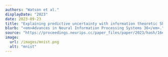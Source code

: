 ```yaml
---
authors: "Watson et al."
displayDate: "2023"
date: 2023-09-23
title: "Explaining predictive uncertainty with information theoretic Shapley values"
blurb: "<em>Advances in Neural Information Processing Systems 36</em>."
source: "https://proceedings.neurips.cc/paper_files/paper/2023/hash/16e4be78e61a3897665fa01504e9f452-Abstract-Conference.html"
image:
  url: /images/mnist.png
  alt: "mnist"
---
```

